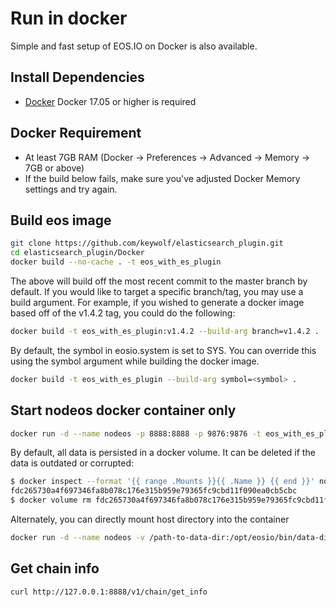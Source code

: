 # Run in docker

Simple and fast setup of EOS.IO on Docker is also available.

## Install Dependencies

- [Docker](https://docs.docker.com) Docker 17.05 or higher is required

## Docker Requirement

- At least 7GB RAM (Docker -> Preferences -> Advanced -> Memory -> 7GB or above)
- If the build below fails, make sure you've adjusted Docker Memory settings and try again.

## Build eos image

```bash
git clone https://github.com/keywolf/elasticsearch_plugin.git
cd elasticsearch_plugin/Docker
docker build --no-cache . -t eos_with_es_plugin
```

The above will build off the most recent commit to the master branch by default. If you would like to target a specific branch/tag, you may use a build argument. For example, if you wished to generate a docker image based off of the v1.4.2 tag, you could do the following:

```bash
docker build -t eos_with_es_plugin:v1.4.2 --build-arg branch=v1.4.2 .
```

By default, the symbol in eosio.system is set to SYS. You can override this using the symbol argument while building the docker image.

```bash
docker build -t eos_with_es_plugin --build-arg symbol=<symbol> .
```

## Start nodeos docker container only

```bash
docker run -d --name nodeos -p 8888:8888 -p 9876:9876 -t eos_with_es_plugin nodeosd.sh --elastic-url http://172.17.0.1:9200 --elastic-store-block-states 0 --elastic-store-blocks 0 --elastic-store-transactions 0 --elastic-store-transaction-traces 0 --elastic-thread-pool-size 8 --elastic-bulker-pool-size 4 --elastic-bulk-size 8 --elastic-filter-on ':setcode:' --elastic-filter-on ':setabi:' --elastic-filter-on 'eosio.token:transfer:' --elastic-index-wipe --replay-blockchain
```

By default, all data is persisted in a docker volume. It can be deleted if the data is outdated or corrupted:

```bash
$ docker inspect --format '{{ range .Mounts }}{{ .Name }} {{ end }}' nodeos
fdc265730a4f697346fa8b078c176e315b959e79365fc9cbd11f090ea0cb5cbc
$ docker volume rm fdc265730a4f697346fa8b078c176e315b959e79365fc9cbd11f090ea0cb5cbc
```

Alternately, you can directly mount host directory into the container

```bash
docker run -d --name nodeos -v /path-to-data-dir:/opt/eosio/bin/data-dir -p 8888:8888 -p 9876:9876 -t eos_with_es_plugin nodeosd.sh --elastic-url http://172.17.0.1:9200 --elastic-store-block-states 0 --elastic-store-blocks 0 --elastic-store-transactions 0 --elastic-store-transaction-traces 0 --elastic-thread-pool-size 8 --elastic-bulker-pool-size 4 --elastic-bulk-size 8 --elastic-filter-on ':setcode:' --elastic-filter-on ':setabi:' --elastic-filter-on 'eosio.token:transfer:' --elastic-index-wipe --replay-blockchain
```

## Get chain info

```bash
curl http://127.0.0.1:8888/v1/chain/get_info
```
